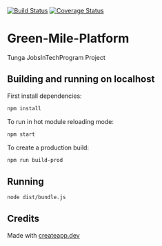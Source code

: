 [![Build Status](https://travis-ci.org/afashaisakiye/Green-Mile-Platform.svg?branch=master)](https://travis-ci.org/taniarascia/chip8) [![Coverage Status](https://coveralls.io/repos/github/afashaisakiye/Green-Mile-Platform/badge.svg?branch=master)](https://coveralls.io/github/afashaisakiye/Green-Mile-Platform?branch=master)

# Green-Mile-Platform
Tunga JobsInTechProgram Project

## Building and running on localhost

First install dependencies:

```sh
npm install
```

To run in hot module reloading mode:

```sh
npm start
```

To create a production build:

```sh
npm run build-prod
```

## Running

```sh
node dist/bundle.js
```

## Credits

Made with [createapp.dev](https://createapp.dev/)
